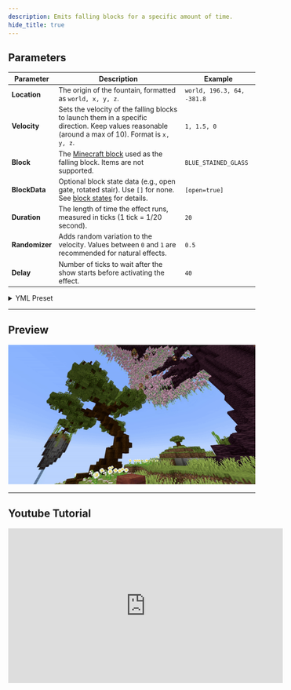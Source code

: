 ```yaml
---
description: Emits falling blocks for a specific amount of time.
hide_title: true
---
```


<DocHeading
icon="mdi:fountain"
title="Fountain"
description="Emits falling blocks for a specified amount of time.">
</DocHeading>
## Parameters

| Parameter      | Description                                                                                                                                                        | Example                    |
|----------------|--------------------------------------------------------------------------------------------------------------------------------------------------------------------|----------------------------|
| **Location**   | The origin of the fountain, formatted as `world, x, y, z`.                                                                                                         | `world, 196.3, 64, -381.8` |
| **Velocity**   | Sets the velocity of the falling blocks to launch them in a specific direction. Keep values reasonable (around a max of 10). Format is `x, y, z`.                  | `1, 1.5, 0`                |
| **Block**      | The [Minecraft block](https://hub.spigotmc.org/javadocs/bukkit/org/bukkit/Material.html) used as the falling block. Items are not supported.                       | `BLUE_STAINED_GLASS`       | 
| **BlockData**  | Optional block state data (e.g., open gate, rotated stair). Use `[]` for none. See [block states](https://minecraft.wiki/w/Block_states) for details.              | `[open=true]`              |
| **Duration**   | The length of time the effect runs, measured in ticks (1 tick = 1/20 second).                                                                                      | `20`                       |
| **Randomizer** | Adds random variation to the velocity. Values between `0` and `1` are recommended for natural effects.                                                             | `0.5`                      |
| **Delay**      | Number of ticks to wait after the show starts before activating the effect.                                                                                        | `40`                       |

<details>
<summary>YML Preset</summary>

```yaml
'1':
  Type: FOUNTAIN
  Location: world, 0, 0, 0
  Velocity: 0, 0, 0
  Block: BLUE_STAINED_GLASS
  BlockData: []
  Length: 20
  Randomizer: 0
  Delay: 0
```

</details>

---

## Preview

![Fountain Preview](../assets/previews/fountain.gif)

---

## Youtube Tutorial

<iframe width="560" height="315" src="https://www.youtube.com/embed/0s7TxjkW2nE" title="YouTube video player" frameborder="0" allowfullscreen></iframe>
